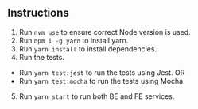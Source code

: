 Instructions
------------

1) Run `nvm use` to ensure correct Node version is used.
2) Run `npm i -g yarn` to install yarn.
3) Run `yarn install` to install dependencies.
4) Run the tests.
  - Run `yarn test:jest` to run the tests using Jest.
  OR
  - Run `yarn test:mocha` to run the tests using Mocha.
5) Run `yarn start` to run both BE and FE services.
